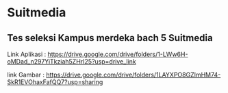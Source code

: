 # Suitmedia
## Tes seleksi Kampus merdeka bach 5 Suitmedia

Link Aplikasi : https://drive.google.com/drive/folders/1-LWw6H-oMDad_n297YiTkziah5ZHrI25?usp=drive_link

link Gambar : https://drive.google.com/drive/folders/1LAYXPO8GZImHM74-SkR1EVOhaxFafQQ7?usp=sharing
